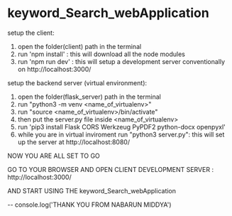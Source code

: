 # keyword_Search_webApplication

setup the client:
1) open the folder(client) path in the terminal
2) run 'npm install' : this will download all the node modules
3) run 'npm run dev' : this will setup a development server conventionally on http://localhost:3000/

setup the backend server (virtual environment):
1) open the folder(flask_server) path in the terminal
2) run "python3 -m venv <name_of_virtualenv>"
3) run "source <name_of_virtualenv>/bin/activate"
4) then put the server.py file inside <name_of_virtualenv>
5) run 'pip3 install Flask CORS Werkzeug PyPDF2 python-docx openpyxl'
6) while you are in virtual inviroment run "python3 server.py": this will set up the server at http://localhost:8080/

NOW YOU ARE ALL SET TO GO

GO TO YOUR BROWSER AND OPEN CLIENT DEVELOPMENT SERVER : http://localhost:3000/

AND START USING THE keyword_Search_webApplication 

-- console.log('THANK YOU FROM NABARUN MIDDYA')
